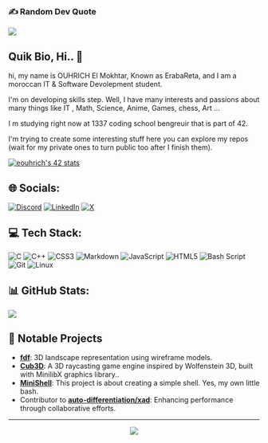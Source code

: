 ### ✍️ Random Dev Quote
![](https://quotes-github-readme.vercel.app/api?type=horizontal&theme=merko)
## Quik Bio, Hi.. 👋
hi, my name is OUHRICH El Mokhtar, Known as ErabaReta, and I am a moroccan IT & Software Devolepment student.

I'm on developing skills step. Well, I have many interests  and passions about many things like IT , Math, Science, Anime, Games, chess, Art ...

I m studying right now at 1337 coding school bengreuir that is part of 42.

I'm trying to create some interesting stuff here you can explore my repos (wait for my private ones to turn public too after I finish them).

[![eouhrich's 42 stats](https://badge.mediaplus.ma/greenbinary/eouhrich)](https://github.com/oakoudad/badge42)



## 🌐 Socials:
[![Discord](https://img.shields.io/badge/Discord-%237289DA.svg?logo=discord&logoColor=white)](https://discord.gg/https://discord.gg/ErabaReta) [![LinkedIn](https://img.shields.io/badge/LinkedIn-%230077B5.svg?logo=linkedin&logoColor=white)](https://linkedin.com/in/el-mokhtar-ouhrich) [![X](https://img.shields.io/badge/X-black.svg?logo=X&logoColor=white)](https://x.com/Mokhtar_Ouhrich) 

## 💻 Tech Stack:
![C](https://img.shields.io/badge/c-%2300599C.svg?style=for-the-badge&logo=c&logoColor=white) ![C++](https://img.shields.io/badge/c++-%2300599C.svg?style=for-the-badge&logo=c%2B%2B&logoColor=white) ![CSS3](https://img.shields.io/badge/css3-%231572B6.svg?style=for-the-badge&logo=css3&logoColor=white) ![Markdown](https://img.shields.io/badge/markdown-%23000000.svg?style=for-the-badge&logo=markdown&logoColor=white) ![JavaScript](https://img.shields.io/badge/javascript-%23323330.svg?style=for-the-badge&logo=javascript&logoColor=%23F7DF1E) ![HTML5](https://img.shields.io/badge/html5-%23E34F26.svg?style=for-the-badge&logo=html5&logoColor=white) ![Bash Script](https://img.shields.io/badge/bash_script-%23121011.svg?style=for-the-badge&logo=gnu-bash&logoColor=white) ![Git](https://img.shields.io/badge/git-%23F05033.svg?style=for-the-badge&logo=git&logoColor=white) ![Linux](https://img.shields.io/badge/Linux-FCC624?style=for-the-badge&logo=linux&logoColor=black)
## 📊 GitHub Stats:
![](https://github-readme-stats.vercel.app/api/top-langs/?username=ErabaReta&theme=chartreuse-dark&hide_border=false&include_all_commits=true&count_private=true&layout=compact)
<!-- 
![](https://github-readme-stats.vercel.app/api?username=ErabaReta&theme=chartreuse-dark&hide_border=false&include_all_commits=true&count_private=true)<br/>
![](https://nirzak-streak-stats.vercel.app/?user=ErabaReta&theme=chartreuse-dark&hide_border=false)<br/>
-->


## 📌 Notable Projects

- [**fdf**](https://github.com/ErabaReta/fdf): 3D landscape representation using wireframe models.
- [**Cub3D**](https://github.com/radouane-tamouss/Cub3d): A 3D raycasting game engine inspired by Wolfenstein 3D, built with MinilibX graphics library..
- [**MiniShell**](https://github.com/ErabaReta/Minishell): This project is about creating a simple shell. Yes, my own little bash.
- Contributor to [**auto-differentiation/xad**](https://github.com/auto-differentiation/xad): Enhancing performance through collaborative efforts.

---
<p align="center">
  <img src="https://readme-typing-svg.herokuapp.com?font=Press+Start+2P&pause=1000&color=00FF41&random=true&width=550&lines=Hi+there!+I'm+ErabaReta;I+love+building+cool+stuff;connect+with+me+via+linkedIn;star+my+repos;follow+my+github;follow+me+on+X" />
</p>
